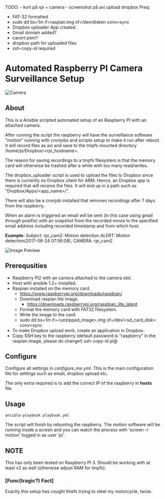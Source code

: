 TODO: - kort på rpi + camera
      - screenshot på avi upload dropbox
Preq:
 - FAT-32 formatted
 - sudo dd bs=1m if=raspian.img of=/dev/disken conv=sync
 - Dropbox uploader App created.
 - Gmail domain added?
 - cacert.pem? 
 - dropbox path for uploaded files
 - ssh-copy-id required


# Automated Raspberry PI Camera Surveillance Setup
![Camera](https://github.com/lallassu/rpicam/master/camera.jpg)

## About
This is a Ansible scripted automated setup of an Raspberry PI with an attached camera.

After running the script the raspberry will have the surveillance software "motion" running
with cronjobs and scripts setup to make it run after reboot. It will record files as avi and save
to the tmpfs mounted directory /home/pi/Dropbox/<rpi_hostname>.

The reason for saving recordings to a tmpfs filesystem is that the memory card will otherwise be
trashed after a while with too many read/writes.

The dropbox_uploader script is used to upload the files to Dropbox since there is currently no
Dropbox client for ARM. Hence, an Dropbox app is required that will receive the files. It will end up
in a path such as "Dropbox/Apps/<app_name>/<hostname>".

There will also be a cronjob installed that removes recordings after 7 days from the raspberry.

When an alarm is triggered an email will be sent (in this case using gmail through postfix) with an
snapshot from the recorded movie to the specified email address including recorded timestamp and 
from which host.

**Example:**
*Subject:* rpi_cam2: Motion detection
*ALERT:* Motion detection(2017-08-24 07:56:08), CAMERA: rpi_cam2

![Image Preview](https://github.com/lallassu/rpicam/master/example.png)


## Prerequsities
* Raspberry PI2 with an camera attached to the camera slot.
* Host with ansible 1.2+ installed.
* Raspian installed on the memory card.
    * https://www.raspberrypi.org/downloads/raspbian/
    * Download raspian lite image.
       * https://downloads.raspberrypi.org/raspbian_lite_latest
    * Format the memory card with FAT32 filesystem.
    * Write the image to the card:
    *    sudo dd bs=1m if=<unzipped_image>.img of=/dev/<sd_card_disk> conv=sync
* To make Dropbox upload work, create an application in Dropbox.
* Copy SSH key to the raspberry (default password is "raspberry" in the raspian image, please do change!)
    ssh-copy-id pi@<ip>

## Configure
Configure all settings in *configure_me.yml*. This is the main configuration file for settings such as
email, dropbox upload etc.

The only extra required is to add the correct IP of the raspberry in **hosts** file.

## Usage
    ansible-playbook playbook.yml

The script will finish by rebooting the raspberry. The motion software will be running inside a
screen and you can watch the process with 'screen -r motion' logged in as user 'pi'.


## NOTE
This has only been tested on Raspberry PI 3. Should be working with at least v2 as well (otherwise adjust RAM for tmpfs).

### [Func(tragic?) Fact] 
Exactly this setup has cought thiefs trying to steel my motorcycle, twize.


